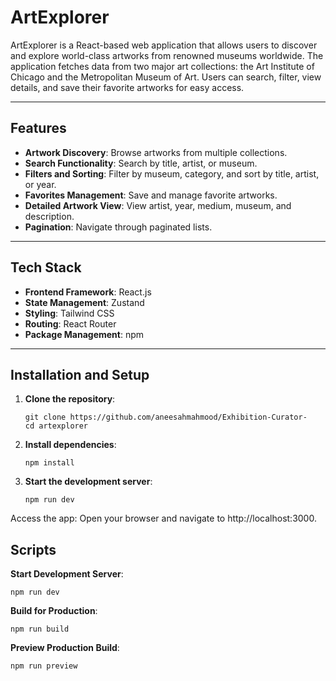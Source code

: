 # ArtExplorer

ArtExplorer is a React-based web application that allows users to discover and explore world-class artworks from renowned museums worldwide. The application fetches data from two major art collections: the Art Institute of Chicago and the Metropolitan Museum of Art. Users can search, filter, view details, and save their favorite artworks for easy access.

---

## Features

- **Artwork Discovery**: Browse artworks from multiple collections.
- **Search Functionality**: Search by title, artist, or museum.
- **Filters and Sorting**: Filter by museum, category, and sort by title, artist, or year.
- **Favorites Management**: Save and manage favorite artworks.
- **Detailed Artwork View**: View artist, year, medium, museum, and description.
- **Pagination**: Navigate through paginated lists.

---

## Tech Stack

- **Frontend Framework**: React.js
- **State Management**: Zustand
- **Styling**: Tailwind CSS
- **Routing**: React Router
- **Package Management**: npm

---

## Installation and Setup

1. **Clone the repository**:

   ```
   git clone https://github.com/aneesahmahmood/Exhibition-Curator-
   cd artexplorer

   ```

2. **Install dependencies**:

   ```
   npm install

   ```

3. **Start the development server**:

   ```
   npm run dev
   ```

Access the app: Open your browser and navigate to http://localhost:3000.

## Scripts

**Start Development Server**:

```
npm run dev
```

**Build for Production**:

```
npm run build
```

**Preview Production Build**:

```
npm run preview
```
